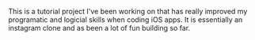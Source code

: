 This is a tutorial project I've been working on that has really improved my programatic and logicial skills when coding iOS apps. It is essentially an instagram clone and as been a lot of fun building so far.
